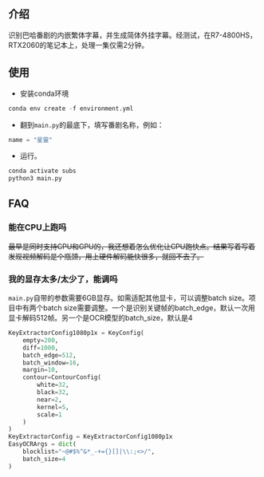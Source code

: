 ## 介绍
识别巴哈番剧的内嵌繁体字幕，并生成简体外挂字幕。经测试，在R7-4800HS，RTX2060的笔记本上，处理一集仅需2分钟。

## 使用
- 安装conda环境
```py
conda env create -f environment.yml
```

- 翻到`main.py`的最底下，填写番剧名称，例如：
```py
name = "星靈"
```

- 运行。
```bash
conda activate subs
python3 main.py
```

## FAQ
### 能在CPU上跑吗
~~最早是同时支持CPU和GPU的，我还想着怎么优化让CPU跑快点。结果写着写着发现视频解码是个瓶颈，用上硬件解码能快很多，就回不去了。~~

### 我的显存太多/太少了，能调吗
`main.py`自带的参数需要6GB显存。如需适配其他显卡，可以调整batch size。项目中有两个batch size需要调整。一个是识别关键帧的batch_edge，默认一次用显卡解码512帧。另一个是OCR模型的batch_size，默认是4
```py
KeyExtractorConfig1080p1x = KeyConfig(
    empty=200, 
    diff=1000, 
    batch_edge=512, 
    batch_window=16, 
    margin=10, 
    contour=ContourConfig(
        white=32, 
        black=32, 
        near=2, 
        kernel=5, 
        scale=1
    )
)
KeyExtractorConfig = KeyExtractorConfig1080p1x
EasyOCRArgs = dict(
    blocklist="~@#$%^&*_-+={}[]|\\:;<>/",
    batch_size=4
)
```